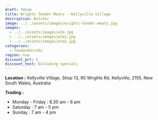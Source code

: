 ```yaml
---
draft: false
title: Wrights Tender Meats - Kellyville Village
description: Butcher
image: ../../assets/images/wrights-tender-meats.jpg
images:
  - ../../assets/images/wtm.jpg
  - ../../assets/images/wtm1.jpg
  - ../../assets/images/wtm2.jpg
categories:
  - foodanddrinks
region: nsw
discount_pct: 5
discount_text: Excluding specials
---
```


**Location :** Kellyville Village, Shop 13, 90 Wrights Rd, Kellyville, 2155, New South Wales, Australia

**Trading :**

- Monday - Friday : 6.30 am - 6 pm
- Saturday : 7 am - 5 pm
- Sunday : 7 am - 4 pm
